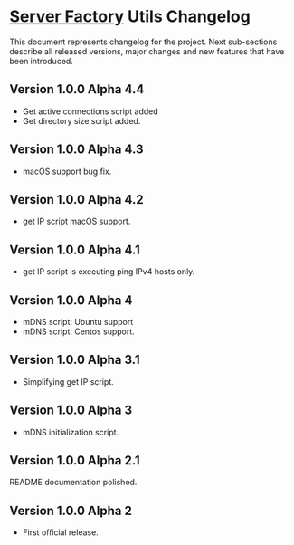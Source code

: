 # [Server Factory](https://github.com/milos85vasic/Server-Factory) Utils Changelog

This document represents changelog for the project. Next sub-sections describe all released versions, major changes and
new features that have been introduced.

## Version 1.0.0 Alpha 4.4

- Get active connections script added
- Get directory size script added.

## Version 1.0.0 Alpha 4.3

- macOS support bug fix.

## Version 1.0.0 Alpha 4.2

- get IP script macOS support.

## Version 1.0.0 Alpha 4.1

- get IP script is executing ping IPv4 hosts only.

## Version 1.0.0 Alpha 4

- mDNS script: Ubuntu support
- mDNS script: Centos support.

## Version 1.0.0 Alpha 3.1

- Simplifying get IP script.

## Version 1.0.0 Alpha 3

- mDNS initialization script.

## Version 1.0.0 Alpha 2.1

README documentation polished.

## Version 1.0.0 Alpha 2

- First official release.
